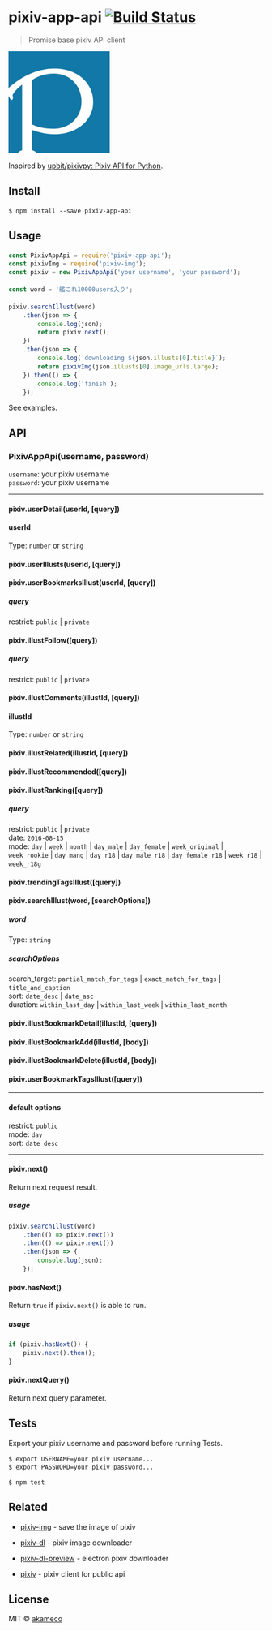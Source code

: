 # pixiv-app-api [![Build Status](https://travis-ci.org/akameco/pixiv-app-api.svg?branch=master)](https://travis-ci.org/akameco/pixiv-app-api)

> Promise base pixiv API client

<img src="media/image.jpg" width=200>

Inspired by  [upbit/pixivpy: Pixiv API for Python](https://github.com/upbit/pixivpy).

## Install

```
$ npm install --save pixiv-app-api
```


## Usage

```js
const PixivAppApi = require('pixiv-app-api');
const pixivImg = require('pixiv-img');
const pixiv = new PixivAppApi('your username', 'your password');

const word = '艦これ10000users入り';

pixiv.searchIllust(word)
	.then(json => {
		console.log(json);
		return pixiv.next();
	})
	.then(json => {
		console.log(`downloading ${json.illusts[0].title}`);
		return pixivImg(json.illusts[0].image_urls.large);
	}).then(() => {
		console.log('finish');
	});
```

See examples.


## API

### PixivAppApi(username, password)

`username`: your pixiv username<br>
`password`: your pixiv username

<hr>

#### pixiv.userDetail(userId, [query])

#### userId

Type: `number` or `string`


#### pixiv.userIllusts(userId, [query])

#### pixiv.userBookmarksIllust(userId, [query])

##### query
restrict: `public` | `private`

#### pixiv.illustFollow([query])

##### query
restrict: `public` | `private`

#### pixiv.illustComments(illustId, [query])

#### illustId

Type: `number` or `string`

#### pixiv.illustRelated(illustId, [query])

#### pixiv.illustRecommended([query])

#### pixiv.illustRanking([query])

##### query
restrict: `public` | `private`<br>
date: `2016-08-15`<br>
mode: `day` | `week` | `month` | `day_male` | `day_female` | `week_original` | `week_rookie` | `day_mang` | `day_r18` | `day_male_r18` | `day_female_r18` | `week_r18` | `week_r18g`<br>

#### pixiv.trendingTagsIllust([query])

#### pixiv.searchIllust(word, [searchOptions])

##### word

Type: `string`

##### searchOptions

search_target: `partial_match_for_tags` | `exact_match_for_tags` | `title_and_caption` <br>
sort: `date_desc` | `date_asc`<br>
duration: `within_last_day` | `within_last_week` | `within_last_month`

#### pixiv.illustBookmarkDetail(illustId, [query])

#### pixiv.illustBookmarkAdd(illustId, [body])

#### pixiv.illustBookmarkDelete(illustId, [body])

#### pixiv.userBookmarkTagsIllust([query])

<hr>

#### default options
restrict: `public`<br>
mode: `day`<br>
sort: `date_desc`<br>

<hr>

#### pixiv.next()

Return next request result.

##### usage

```js
pixiv.searchIllust(word)
	.then(() => pixiv.next())
	.then(() => pixiv.next())
	.then(json => {
		console.log(json);
	});
```

#### pixiv.hasNext()

Return `true` if `pixiv.next()` is able to run.

##### usage

```js
if (pixiv.hasNext()) {
	pixiv.next().then();
}
```

#### pixiv.nextQuery()

Return next query parameter.

## Tests

Export your pixiv username and password before running Tests.

```
$ export USERNAME=your pixiv username...
$ export PASSWORD=your pixiv password...
```

```
$ npm test
```

## Related

- [pixiv-img](https://github.com/akameco/pixiv-img) - save the image of pixiv
- [pixiv-dl](https://github.com/akameco/pixiv-dl) - pixiv image downloader
- [pixiv-dl-preview](https://github.com/akameco/pixiv-dl-preview) - electron pixiv downloader

- [pixiv](https://github.com/akameco/pixiv) - pixiv client for public api

## License

MIT © [akameco](http://akameco.github.io)
